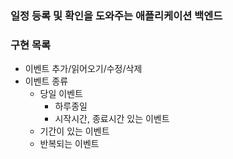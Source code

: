 ### 일정 등록 및 확인을 도와주는 애플리케이션 백엔드

### 구현 목록
- 이벤트 추가/읽어오기/수정/삭제
- 이벤트 종류
  - 당일 이벤트
    - 하루종일
    - 시작시간, 종료시간 있는 이벤트
  - 기간이 있는 이벤트
  - 반복되는 이벤트
